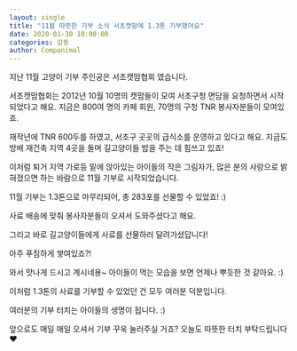 ```yaml
---
layout: single
title: "11월 따뜻한 기부 소식 서초캣맘에 1.3톤 기부했어요"
date: 2020-01-30 10:00:00
categories: 감동
author: Companimal
---
```


지난 11월 고양이 기부 주인공은 서초캣맘협회 였습니다.

서초캣맘협회는 2012년 10월 10명의 캣맘들이 모여 서초구청 면담을 요청하면서 시작되었다고 해요. 지금은 800여 명의 카페 회원, 70명의 구청 TNR 봉사자분들이 모여있죠.

재작년에 TNR 600두를 하였고, 서초구 곳곳의 급식소를 운영하고 있다고 해요. 지금도 방배 재건축 지역 4곳을 돌며 길고양이들 밥을 주는 데 힘쓰고 있죠!

이처럼 퇴거 지역 가로등 밑에 앉아있는 아이들의 작은 그림자가, 많은 분의 사랑으로 밝혀졌으면 하는 바람으로 11월 기부로 시작되었습니다.

11월 기부는 1.3톤으로 마무리되어, 총 283포를 선물할 수 있었죠! :)

사료 배송에 맞춰 봉사자분들이 오셔서 도와주셨다고 해요.

그리고 바로 길고양이들에게 사료를 선물하러 달려가셨답니다!

아주 푸짐하게 쌓여있죠?!

와서 맛나게 드시고 계시네용~ 아이들이 먹는 모습을 보면 언제나 뿌듯한 것 같아요. :)

이처럼 1.3톤의 사료를 기부할 수 있었던 건 모두 여러분 덕분입니다.

여러분의 기부 터치는 아이들의 생명이 됩니다. :)

앞으로도 매일 매일 오셔서 기부 꾸욱 눌러주실 거죠? 오늘도 따뜻한 터치 부탁드립니다 ♥
